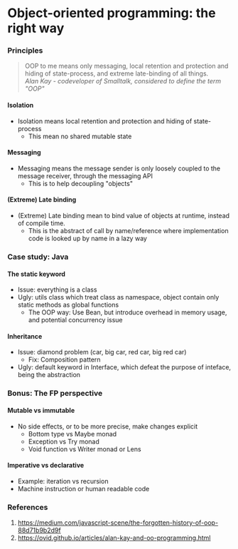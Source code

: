 # Object-oriented programming: the right way

### Principles 
> OOP to me means only messaging, local retention and protection and hiding of state-process, and extreme late-binding of all things.
<br><i>Alan Kay - codeveloper of Smalltalk, considered to define the term "OOP" </i>

#### Isolation
- Isolation means local retention and protection and hiding of state-process
    - This mean no shared mutable state

#### Messaging
- Messaging means the message sender is only loosely coupled to the message receiver, through the messaging API
    - This is to help decoupling "objects"

#### (Extreme) Late binding
- (Extreme) Late binding mean to bind value of objects at runtime, instead of compile time.
    - This is the abstract of call by name/reference where implementation code is looked up by name in a lazy way

### Case study: Java

#### The static keyword
- Issue: everything is a class
- Ugly: utils class which treat class as namespace, object contain only static methods as global functions
    - The OOP way: Use Bean, but introduce overhead in memory usage, and potential concurrency issue

#### Inheritance
- Issue: diamond problem (car, big car, red car, big red car)
    - Fix: Composition pattern
- Ugly: default keyword in Interface, which defeat the purpose of inteface, being the abstraction

### Bonus: The FP perspective

#### Mutable vs immutable
- No side effects, or to be more precise, make changes explicit
    - Bottom type vs Maybe monad
    - Exception vs Try monad
    - Void function vs Writer monad or Lens

#### Imperative vs declarative
- Example: iteration vs recursion
- Machine instruction or human readable code


### References
1. https://medium.com/javascript-scene/the-forgotten-history-of-oop-88d71b9b2d9f
1. https://ovid.github.io/articles/alan-kay-and-oo-programming.html